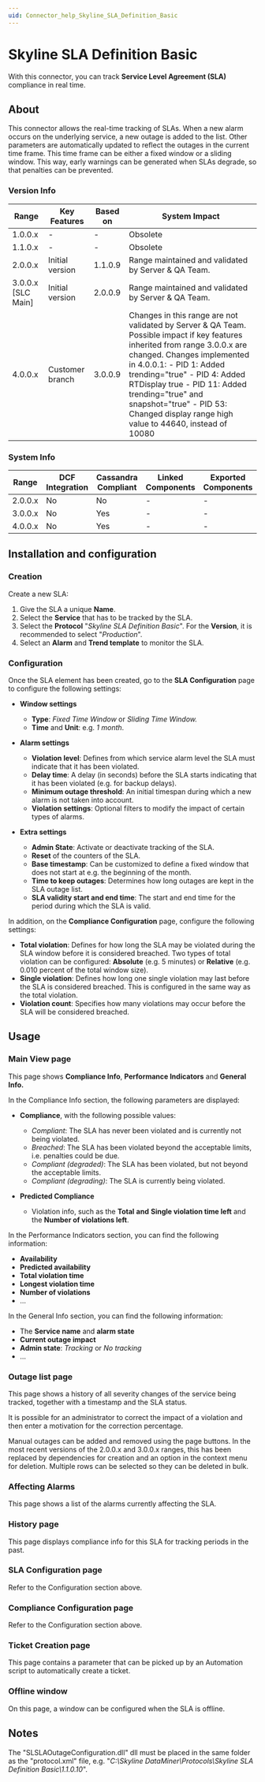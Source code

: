 ```yaml
---
uid: Connector_help_Skyline_SLA_Definition_Basic
---
```


# Skyline SLA Definition Basic

With this connector, you can track **Service Level Agreement (SLA)** compliance in real time.

## About

This connector allows the real-time tracking of SLAs. When a new alarm occurs on the underlying service, a new outage is added to the list. Other parameters are automatically updated to reflect the outages in the current time frame. This time frame can be either a fixed window or a sliding window. This way, early warnings can be generated when SLAs degrade, so that penalties can be prevented.

### Version Info

| **Range**            | **Key Features** | **Based on** | **System Impact**                                                                                                                                                                                                                                                                                                                                             |
|----------------------|------------------|--------------|---------------------------------------------------------------------------------------------------------------------------------------------------------------------------------------------------------------------------------------------------------------------------------------------------------------------------------------------------------------|
| 1.0.0.x              | \-               | \-           | Obsolete                                                                                                                                                                                                                                                                                                                                                      |
| 1.1.0.x              | \-               | \-           | Obsolete                                                                                                                                                                                                                                                                                                                                                      |
| 2.0.0.x              | Initial version  | 1.1.0.9      | Range maintained and validated by Server & QA Team.                                                                                                                                                                                                                                                                                                    |
| 3.0.0.x \[SLC Main\] | Initial version  | 2.0.0.9      | Range maintained and validated by Server & QA Team.                                                                                                                                                                                                                                                                                                    |
| 4.0.0.x              | Customer branch  | 3.0.0.9      | Changes in this range are not validated by Server & QA Team. Possible impact if key features inherited from range 3.0.0.x are changed. Changes implemented in 4.0.0.1: - PID 1: Added trending="true" - PID 4: Added RTDisplay true - PID 11: Added trending="true" and snapshot="true" - PID 53: Changed display range high value to 44640, instead of 10080 |

### System Info

| **Range** | **DCF Integration** | **Cassandra Compliant** | **Linked Components** | **Exported Components** |
|-----------|---------------------|-------------------------|-----------------------|-------------------------|
| 2.0.0.x   | No                  | No                      | \-                    | \-                      |
| 3.0.0.x   | No                  | Yes                     | \-                    | \-                      |
| 4.0.0.x   | No                  | Yes                     | \-                    | \-                      |

## Installation and configuration

### Creation

Create a new SLA:

1. Give the SLA a unique **Name**.
2. Select the **Service** that has to be tracked by the SLA.
3. Select the **Protocol** "*Skyline SLA Definition Basic*". For the **Version**, it is recommended to select "*Production*".
4. Select an **Alarm** and **Trend template** to monitor the SLA.

### Configuration

Once the SLA element has been created, go to the **SLA Configuration** page to configure the following settings:

- **Window settings**

  - **Type**: *Fixed Time Window* or *Sliding Time Window.*
  - **Time** and **Unit**: e.g. *1 month*.

- **Alarm settings**

  - **Violation level**: Defines from which service alarm level the SLA must indicate that it has been violated.
  - **Delay time**: A delay (in seconds) before the SLA starts indicating that it has been violated (e.g. for backup delays).
  - **Minimum outage threshold**: An initial timespan during which a new alarm is not taken into account.
  - **Violation settings**: Optional filters to modify the impact of certain types of alarms.

- **Extra settings**

  - **Admin State**: Activate or deactivate tracking of the SLA.
  - **Reset** of the counters of the SLA.
  - **Base timestamp**: Can be customized to define a fixed window that does not start at e.g. the beginning of the month.
  - **Time to keep outages**: Determines how long outages are kept in the SLA outage list.
  - **SLA validity start and end time**: The start and end time for the period during which the SLA is valid.

In addition, on the **Compliance Configuration** page, configure the following settings:

- **Total violation**: Defines for how long the SLA may be violated during the SLA window before it is considered breached. Two types of total violation can be configured: **Absolute** (e.g. 5 minutes) or **Relative** (e.g. 0.010 percent of the total window size).
- **Single violation**: Defines how long one single violation may last before the SLA is considered breached. This is configured in the same way as the total violation.
- **Violation count**: Specifies how many violations may occur before the SLA will be considered breached.

## Usage

### Main View page

This page shows **Compliance Info**, **Performance Indicators** and **General Info.**

In the Compliance Info section, the following parameters are displayed:

- **Compliance**, with the following possible values:

  - *Compliant*: The SLA has never been violated and is currently not being violated.
  - *Breached*: The SLA has been violated beyond the acceptable limits, i.e. penalties could be due.
  - *Compliant (degraded)*: The SLA has been violated, but not beyond the acceptable limits.
  - *Compliant (degrading)*: The SLA is currently being violated.

- **Predicted Compliance**

  - Violation info, such as the **Total** **and** **Single violation time left** and the **Number of violations left**.

In the Performance Indicators section, you can find the following information:

- **Availability**
- **Predicted availability**
- **Total violation time**
- **Longest violation time**
- **Number of violations**
- ...

In the General Info section, you can find the following information:

- The **Service name** and **alarm state**
- **Current outage impact**
- **Admin state**: *Tracking* or *No tracking*
- ...

### Outage list page

This page shows a history of all severity changes of the service being tracked, together with a timestamp and the SLA status.

It is possible for an administrator to correct the impact of a violation and then enter a motivation for the correction percentage.

Manual outages can be added and removed using the page buttons. In the most recent versions of the 2.0.0.x and 3.0.0.x ranges, this has been replaced by dependencies for creation and an option in the context menu for deletion. Multiple rows can be selected so they can be deleted in bulk.

### Affecting Alarms

This page shows a list of the alarms currently affecting the SLA.

### History page

This page displays compliance info for this SLA for tracking periods in the past.

### SLA Configuration page

Refer to the Configuration section above.

### Compliance Configuration page

Refer to the Configuration section above.

### Ticket Creation page

This page contains a parameter that can be picked up by an Automation script to automatically create a ticket.

### Offline window

On this page, a window can be configured when the SLA is offline.

## Notes

The "SLSLAOutageConfiguration.dll" dll must be placed in the same folder as the "protocol.xml" file, e.g. "*C:\Skyline DataMiner\Protocols\Skyline SLA Definition Basic\1.1.0.10*".
